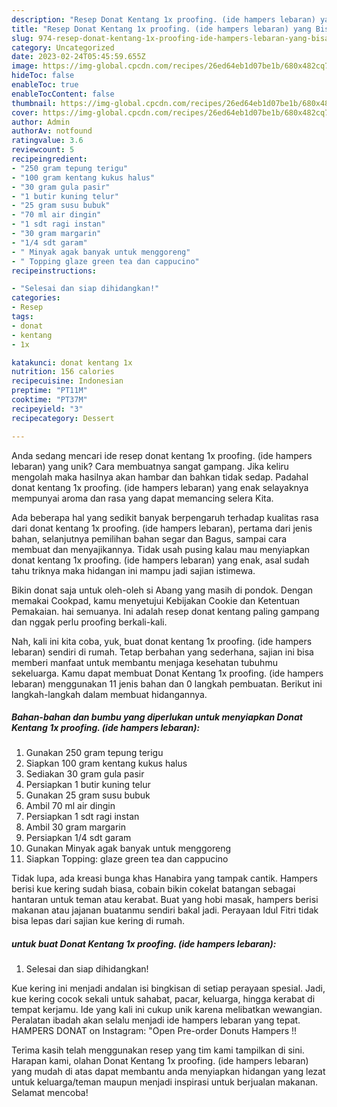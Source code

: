 ```yaml
---
description: "Resep Donat Kentang 1x proofing. (ide hampers lebaran) yang Bisa Manjain Lidah"
title: "Resep Donat Kentang 1x proofing. (ide hampers lebaran) yang Bisa Manjain Lidah"
slug: 974-resep-donat-kentang-1x-proofing-ide-hampers-lebaran-yang-bisa-manjain-lidah
category: Uncategorized
date: 2023-02-24T05:45:59.655Z
image: https://img-global.cpcdn.com/recipes/26ed64eb1d07be1b/680x482cq70/donat-kentang-1x-proofing-ide-hampers-lebaran-foto-resep-utama.jpg
hideToc: false
enableToc: true
enableTocContent: false
thumbnail: https://img-global.cpcdn.com/recipes/26ed64eb1d07be1b/680x482cq70/donat-kentang-1x-proofing-ide-hampers-lebaran-foto-resep-utama.jpg
cover: https://img-global.cpcdn.com/recipes/26ed64eb1d07be1b/680x482cq70/donat-kentang-1x-proofing-ide-hampers-lebaran-foto-resep-utama.jpg
author: Admin
authorAv: notfound
ratingvalue: 3.6
reviewcount: 5
recipeingredient:
- "250 gram tepung terigu"
- "100 gram kentang kukus halus"
- "30 gram gula pasir"
- "1 butir kuning telur"
- "25 gram susu bubuk"
- "70 ml air dingin"
- "1 sdt ragi instan"
- "30 gram margarin"
- "1/4 sdt garam"
- " Minyak agak banyak untuk menggoreng"
- " Topping glaze green tea dan cappucino"
recipeinstructions:

- "Selesai dan siap dihidangkan!"
categories:
- Resep
tags:
- donat
- kentang
- 1x

katakunci: donat kentang 1x 
nutrition: 156 calories
recipecuisine: Indonesian
preptime: "PT11M"
cooktime: "PT37M"
recipeyield: "3"
recipecategory: Dessert

---
```





Anda sedang mencari ide resep donat kentang 1x proofing. (ide hampers lebaran) yang unik? Cara membuatnya sangat gampang. Jika keliru mengolah maka hasilnya akan hambar dan bahkan tidak sedap. Padahal donat kentang 1x proofing. (ide hampers lebaran) yang enak selayaknya mempunyai aroma dan rasa yang dapat memancing selera Kita.





Ada beberapa hal yang sedikit banyak berpengaruh terhadap kualitas rasa dari donat kentang 1x proofing. (ide hampers lebaran), pertama dari jenis bahan, selanjutnya pemilihan bahan segar dan Bagus, sampai cara membuat dan menyajikannya. Tidak usah pusing kalau mau menyiapkan donat kentang 1x proofing. (ide hampers lebaran) yang enak,      asal sudah tahu triknya maka hidangan ini mampu jadi sajian istimewa.














Bikin donat saja untuk oleh-oleh si Abang yang masih di pondok. Dengan memakai Cookpad, kamu menyetujui Kebijakan Cookie dan Ketentuan Pemakaian. hai semuanya. Ini adalah resep donat kentang paling gampang dan nggak perlu proofing berkali-kali.






Nah, kali ini kita coba, yuk, buat donat kentang 1x proofing. (ide hampers lebaran) sendiri di rumah. Tetap berbahan yang sederhana, sajian ini bisa memberi manfaat untuk membantu menjaga kesehatan tubuhmu sekeluarga. Kamu dapat membuat Donat Kentang 1x proofing. (ide hampers lebaran) menggunakan 11 jenis bahan dan 0 langkah pembuatan. Berikut ini langkah-langkah dalam membuat hidangannya.

<!--inarticleads1-->

##### Bahan-bahan dan bumbu yang diperlukan untuk menyiapkan Donat Kentang 1x proofing. (ide hampers lebaran):

1. Gunakan 250 gram tepung terigu
1. Siapkan 100 gram kentang kukus halus
1. Sediakan 30 gram gula pasir
1. Persiapkan 1 butir kuning telur
1. Gunakan 25 gram susu bubuk
1. Ambil 70 ml air dingin
1. Persiapkan 1 sdt ragi instan
1. Ambil 30 gram margarin
1. Persiapkan 1/4 sdt garam
1. Gunakan  Minyak agak banyak untuk menggoreng
1. Siapkan  Topping: glaze green tea dan cappucino


Tidak lupa, ada kreasi bunga khas Hanabira yang tampak cantik. Hampers berisi kue kering sudah biasa, cobain bikin cokelat batangan sebagai hantaran untuk teman atau kerabat. Buat yang hobi masak, hampers berisi makanan atau jajanan buatanmu sendiri bakal jadi. Perayaan Idul Fitri tidak bisa lepas dari sajian kue kering di rumah. 

<!--inarticleads2-->

#####  untuk buat Donat Kentang 1x proofing. (ide hampers lebaran):


1. Selesai dan siap dihidangkan!

Kue kering ini menjadi andalan isi bingkisan di setiap perayaan spesial. Jadi, kue kering cocok sekali untuk sahabat, pacar, keluarga, hingga kerabat di tempat kerjamu. Ide yang kali ini cukup unik karena melibatkan wewangian. Peralatan ibadah akan selalu menjadi ide hampers lebaran yang tepat. HAMPERS DONAT on Instagram: &#34;Open Pre-order Donuts Hampers !! 

Terima kasih telah menggunakan resep yang tim kami tampilkan di sini. Harapan kami, olahan Donat Kentang 1x proofing. (ide hampers lebaran) yang mudah di atas dapat membantu anda menyiapkan hidangan yang lezat untuk keluarga/teman maupun menjadi inspirasi untuk berjualan makanan. Selamat mencoba!
